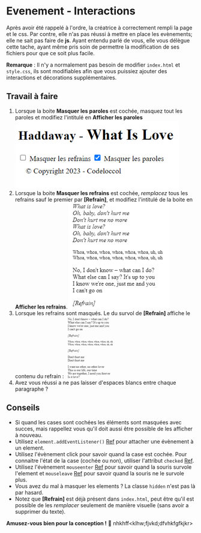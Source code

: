 # Evenement - Interactions

Après avoir été rappelé à l'ordre, la créatrice à correctement rempli la page et le css. Par contre, elle n'as pas réussi à mettre en place les evènements; elle ne sait pas faire de **js**. Ayant entendu parlé de vous, elle vous délègue cette tache, ayant même pris soin de permettre la modification de ses fichiers pour que ce soit plus facile.

**Remarque** : Il n'y a normalement pas besoin de modifier `index.html` et `style.css`, ils sont modifiables afin que vous puissiez ajouter des interactions et décorations supplémentaires.

## Travail à faire

1. Lorsque la boite **Masquer les paroles** est cochée, masquez tout les paroles et modifiez l'intitulé en **Afficher les paroles**  ![Texte alternatif](./images/paroles_masques.png "Paroles masquées")
2. Lorsque la boite **Masquer les refrains** est cochée, *remplacez* tous les refrains sauf le premier par **[Refrain]**, et modifiez l'intitulé de la boite en **Afficher les refrains**.  ![Texte alternatif](./images/refrains_masques.png "Refrains masquées")
3. Lorsque les refrains sont masqués. Le du survol de **[Refrain]** affiche le contenu du refrain :  ![Texte alternatif](./images/refrains_hover.gif "Refrains hover")
4. Avez vous réussi a ne pas laisser d'espaces blancs entre chaque paragraphe ?

## Conseils

- Si quand les cases sont cochées les éléments sont masquées avec succes, mais rappellez vous qu'il doit aussi être possible de les afficher à nouveau.
- Utilisez `element.addEventListener()` [Ref](https://developer.mozilla.org/fr/docs/Web/API/EventTarget/addEventListener) pour attacher une évènement à un element.
- Utilisez l'évènement click pour savoir quand la case est cochée.  Pour connaitre l'état de la case (cochée ou non), utiliser l'attribut `checked` [Ref](https://developer.mozilla.org/fr/docs/Web/HTML/Element/Input/checkbox#checked).
- Utilisez l'évènement `mouseenter` [Ref](https://developer.mozilla.org/fr/docs/Web/API/Element/mouseenter_event) pour savoir quand la souris survole l'element et `mouseleave` [Ref](https://developer.mozilla.org/fr/docs/Web/API/Element/mouseleave_event) pour savoir quand la souris ne le survole plus.
- Vous avez du mal à masquer les elements ? La classe `hidden` n'est pas là par hasard.
- Notez que **[Refrain]** est déjà présent dans `index.html`, peut être qu'il est possible de les *remplacer* seulement de manière visuelle (sans avoir a supprimer du texte).

**Amusez-vous bien pour la conception !** 🚀
nhkhff<klhw;fjvkd;dfvhkfgfkjkr>

